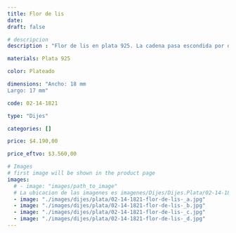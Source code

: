 ```yaml
---
title: Flor de lis 
date: 
draft: false

# descripcion
description : "Flor de lis en plata 925. La cadena pasa escondida por detrás del dije. Muy delicado. Significado: La flor de lis es un símbolo de poder, soberanía, honor y lealtad, y también de pureza de cuerpo y alma."

materials: Plata 925

color: Plateado

dimensions: "Ancho: 18 mm 
Largo: 17 mm"

code: 02-14-1821

type: "Dijes"

categories: []

price: $4.190,00

price_eftvo: $3.560,00

# Images
# first image will be shown in the product page
images:
  # - image: "images/path_to_image"
  # La ubicacion de las imagenes es imagenes/Dijes/Dijes.Plata/02-14-1821-flor-de-lis-
  - image: "./images/dijes/plata/02-14-1821-flor-de-lis-_a.jpg"
  - image: "./images/dijes/plata/02-14-1821-flor-de-lis-_b.jpg"
  - image: "./images/dijes/plata/02-14-1821-flor-de-lis-_c.jpg"
  - image: "./images/dijes/plata/02-14-1821-flor-de-lis-_d.jpg"
---
```

